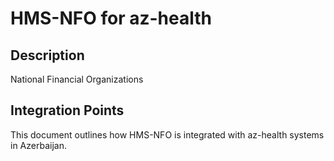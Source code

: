 # HMS-NFO for az-health

## Description

National Financial Organizations

## Integration Points

This document outlines how HMS-NFO is integrated with az-health systems in Azerbaijan.
